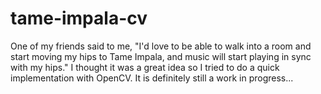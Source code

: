 # tame-impala-cv
One of my friends said to me, "I'd love to be able to walk into a room and start moving my hips to Tame Impala, and music will start playing in sync with my hips." I thought it was a great idea so I tried to do a quick implementation with OpenCV. It is definitely still a work in progress...
